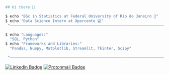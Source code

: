 ```sh
## Hi there 👋

$ echo "󠁣󠁬󠁡󠁩BSc in Statistics at Federal University of Rio de Janeiro 🏴󠁣󠁬󠁡󠁩󠁿"
$ echo "Data Science Intern at Xporcento 💻"
 "——————————————————————————————————————————————————————————————————————————————————————————————"

$ echo "Languages:"
  "SQL, Python"
$ echo "Frameworks and Libraries:"
  "Pandas, Numpy, Matplotlib, Streamlit, Tkinter, Scipy"

 "——————————————————————————————————————————————————————————————————————————————————————————————"
```
[![Linkedin Badge](https://img.shields.io/badge/-LinkedIn-blue?style=flat-square&logo=Linkedin&logoColor=white&link=https://www.linkedin.com/in/flaviomunck/)](https://www.linkedin.com/in/flaviomunck/)
[![Protonmail Badge](https://img.shields.io/badge/ProtonMail-8B89CC?style=flat-square&logo=protonmail&logoColor=white&link=mailto:asmunck@protonmail.com)](mailto:asmunck@protonmail.com)

<!-- To learn: C++ — Spark, Airflow, Hadoop, Snowflake, Pandas, Numpy, Scipy, Scikit-learn, Matplotlib, Streamlit -->

